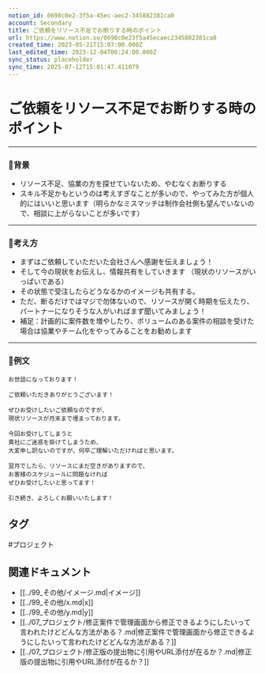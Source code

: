 ```yaml
---
notion_id: 0698c0e2-3f5a-45ec-aec2-345882381ca0
account: Secondary
title: ご依頼をリソース不足でお断りする時のポイント
url: https://www.notion.so/0698c0e23f5a45ecaec2345882381ca0
created_time: 2023-05-21T15:07:00.000Z
last_edited_time: 2023-12-04T06:24:00.000Z
sync_status: placeholder
sync_time: 2025-07-12T15:01:47.411079
---
```

# ご依頼をリソース不足でお断りする時のポイント

---
### 🔹背景
- リソース不足、協業の方を探せていないため、やむなくお断りする
- スキル不足かもというのは考えすぎなことが多いので、やってみた方が個人的にはいいと思います（明らかなミスマッチは制作会社側も望んでいないので、相談に上がらないことが多いです）
---
### 🔹考え方
- まずはご依頼していただいた会社さんへ感謝を伝えましょう！
- そして今の現状をお伝えし、情報共有をしていきます
（現状のリソースがいっぱいである）
- その状態で受注したらどうなるかのイメージも共有する。
- ただ、断るだけではマジで勿体ないので、リソースが開く時期を伝えたり、パートナーになりそうな人がいればまず聞いてみましょう！
- 補足：計画的に案件数を増やしたり、ボリュームのある案件の相談を受けた場合は協業やチーム化をやってみることをお勧めします
---
### 🔹例文
```plain text
お世話になっております！

ご依頼いただきありがとうございます！

ぜひお受けしたいご依頼なのですが、
現状リソースが月末まで埋まっております。

今回お受けしてしまうと
貴社にご迷惑を掛けてしまうため、
大変申し訳ないのですが、何卒ご理解いただければと思います。

翌月でしたら、リソースにまだ空きがありますので、
お客様のスケジュールに問題なければ
ぜひお受けしたいと思ってます！

引き続き、よろしくお願いいたします！
```

## タグ

#プロジェクト 

## 関連ドキュメント

- [[../99_その他/イメージ.md|イメージ]]
- [[../99_その他/x.md|x]]
- [[../99_その他/y.md|y]]
- [[../07_プロジェクト/修正案件で管理画面から修正できるようにしたいって言われたけどどんな方法がある？.md|修正案件で管理画面から修正できるようにしたいって言われたけどどんな方法がある？]]
- [[../07_プロジェクト/修正版の提出物に引用やURL添付が在るか？.md|修正版の提出物に引用やURL添付が在るか？]]
